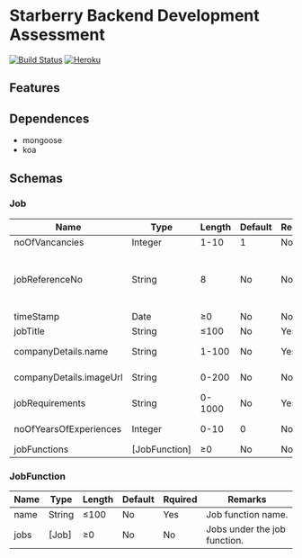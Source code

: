 # Starberry Backend Development Assessment

[![Build Status](https://travis-ci.com/whs-dot-hk/starberry-backend-development-assessment.svg?branch=master)](https://travis-ci.com/whs-dot-hk/starberry-backend-development-assessment)
[![Heroku](https://heroku-badge.herokuapp.com/?app=sbda-api&root=api/job&style=flat)](https://sbda-api.herokuapp.com/api/job)

## Features

## Dependences

* mongoose
* koa

## Schemas

### Job

Name | Type | Length | Default | Required | Remarks
--- | --- | --- | --- | --- | ---
noOfVancancies | Integer | 1-10 | 1 | No | Vancancies.
jobReferenceNo | String | 8 | No | No | **Auto-generated**. The first Job is `JHK00001`, the second is `JHK00002`, etc.
timeStamp | Date | &ge;0 | No | No | **Auto-filled**.
jobTitle | String | &le;100 | No | Yes | Job title.
companyDetails.name | String | 1-100 | No | Yes | Company/Employer name.
companyDetails.imageUrl | String | 0-200 | No | No | Company/Employer image.
jobRequirements | String | 0-1000 | No | Yes | Requirements
noOfYearsOfExperiences | Integer | 0-10 | 0 | No | Year(s) of experiences
jobFunctions | [JobFunction] | &ge;0 | No | No | Job functions.

### JobFunction

Name | Type | Length | Default | Rquired | Remarks
--- | --- | --- | --- | --- | ---
name | String | &le;100 | No | Yes | Job function name.
jobs | [Job] | &ge;0 | No | No | Jobs under the job function.